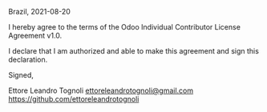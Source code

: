 Brazil, 2021-08-20

I hereby agree to the terms of the Odoo Individual Contributor License
Agreement v1.0.

I declare that I am authorized and able to make this agreement and sign this
declaration.

Signed,

Ettore Leandro Tognoli ettoreleandrotognoli@gmail.com https://github.com/ettoreleandrotognoli